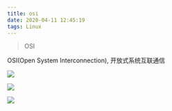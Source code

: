 ```yaml
---
title: osi
date: 2020-04-11 12:45:19
tags: Linux
---
```


> OSI

<!-- more -->


OSI(Open System Interconnection), 开放式系统互联通信

![](http://qiniucdn.luckybird.me/blog/img/2020/OSI.png)

![](http://qiniucdn.luckybird.me/blog/img/2020/OSI_detail.png)

![](http://qiniucdn.luckybird.me/blog/img/2020/OSI_detail_two.png)
